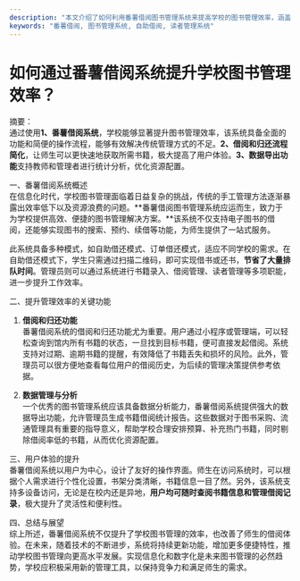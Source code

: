 ```yaml
---
description: "本文介绍了如何利用番薯借阅图书管理系统来提高学校的图书管理效率，涵盖系统功能、操作流程和使用优势。"
keywords: "番薯借阅, 图书管理系统, 自助借阅, 读者管理系统"
---
```

# 如何通过番薯借阅系统提升学校图书管理效率？

摘要：  
通过使用**1、番薯借阅系统**，学校能够显著提升图书管理效率，该系统具备全面的功能和简便的操作流程，能够有效解决传统管理方式的不足。**2、借阅和归还流程简化**，让师生可以更快速地获取所需书籍，极大提高了用户体验。**3、数据导出功能**支持教师和管理者进行统计分析，优化资源配置。

一、番薯借阅系统概述  
在信息化时代，学校图书管理面临着日益复杂的挑战，传统的手工管理方法逐渐暴露出效率低下以及资源浪费的问题。**番薯借阅图书管理系统应运而生，致力于为学校提供高效、便捷的图书管理解决方案。**该系统不仅支持电子图书的借阅，还能够实现图书的搜索、预约、续借等功能，为师生提供了一站式服务。

此系统具备多种模式，如自助借还模式、订单借还模式，适应不同学校的需求。在自助借还模式下，学生只需通过扫描二维码，即可实现借书或还书，**节省了大量排队时间**。管理员则可以通过系统进行书籍录入、借阅管理、读者管理等多项职能，进一步提升工作效率。

二、提升管理效率的关键功能  
1. **借阅和归还功能**  
番薯借阅系统的借阅和归还功能尤为重要。用户通过小程序或管理端，可以轻松查询到馆内所有书籍的状态，一旦找到目标书籍，便可直接发起借阅。系统支持对过期、逾期书籍的提醒，有效降低了书籍丢失和损坏的风险。此外，管理员可以很方便地查看每位用户的借阅历史，为后续的管理决策提供参考依据。

2. **数据管理与分析**  
一个优秀的图书管理系统应该具备数据分析能力，番薯借阅系统提供强大的数据导出功能，允许管理员生成书籍借阅统计报告。这些数据对于图书采购、流通管理具有重要的指导意义，帮助学校合理安排预算、补充热门书籍，同时剔除借阅率低的书籍，从而优化资源配置。

三、用户体验的提升  
番薯借阅系统以用户为中心，设计了友好的操作界面。师生在访问系统时，可以根据个人需求进行个性化设置，书架分类清晰，书籍信息一目了然。另外，该系统支持多设备访问，无论是在校内还是异地，**用户均可随时查阅书籍信息和管理借阅记录**，极大提升了灵活性和便利性。

四、总结与展望  
综上所述，番薯借阅系统不仅提升了学校图书管理的效率，也改善了师生的借阅体验。在未来，随着技术的不断进步，系统将持续更新功能，增加更多便捷特性，推动学校图书管理向更高水平发展。实现信息化和数字化是未来图书管理的必然趋势，学校应积极采用新的管理工具，以保持竞争力和满足师生的需求。
